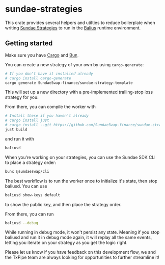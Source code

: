 # sundae-strategies

This crate provides several helpers and utilties to reduce boilerplate when writing [Sundae Strategies](https://github.com/SundaeSwap-finance/sundae-strategies) to run in the [Balius](https://github.com/txpipe/balius) runtime environment.

## Getting started

Make sure you have [Cargo](https://www.rust-lang.org/tools/install) and [Bun](https://bun.com/docs/installation).

You can create a new strategy of your own by using `cargo-generate`:

```sh
# If you don't have it installed already
# cargo install cargo-generate
cargo generate SundaeSwap-finance/sundae-strategy-template
```

This will set up a new directory with a pre-implemented trailing-stop loss strategy for you.

From there, you can compile the worker with

```sh
# Install these if you haven't already
# cargo install just
# cargo install --git https://github.com/SundaeSwap-finance/sundae-strategies balius-worker-builder
just build
```

and run it with

```sh
baliusd
```

When you're working on your strategies, you can use the Sundae SDK CLI to place a strategy order:

```sh
bunx @sundaeswap/cli
```

The best workflow is to run the worker once to initialize it's state, then stop baliusd. You can use

```sh
baliusd show-keys default
```

to show the public key, and then place the strategy order.

From there, you can run

```sh
baliusd --debug
```

While running in debug mode, it won't persist any state. Meaning if you stop baliusd and run it in debug mode again, it will replay all the same events, letting you iterate on your strategy as you get the logic right.

Please let us know if you have feedback on this development flow, we and the TxPipe team are always looking for opportunities to further streamline it!
